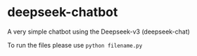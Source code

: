 # deepseek-chatbot
A very simple chatbot using the Deepseek-v3 (deepseek-chat)

To run the files please use 
`python filename.py`
